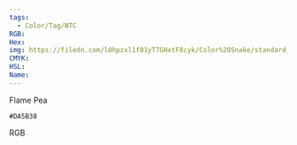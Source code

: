 ```yaml
---
tags:
  - Color/Tag/NTC
RGB:
Hex:
img: https://filedn.com/l0hpzxl1f01yT7GHxtF8cyk/Color%20Snake/standard_csv_to_svg/%23/DA5B38.svg
CMYK:
HSL:
Name:
---
```

Flame Pea
```palette
#DA5B38
```
RGB
